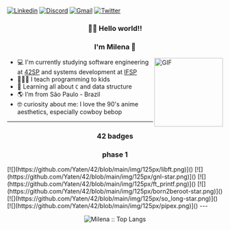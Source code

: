 [![Linkedin](https://img.shields.io/badge/-LinkedIn-blue?style=flat&logo=Linkedin&logoColor=white)](https://www.linkedin.com/in/milenacarecho/)
[![Discord](https://img.shields.io/badge/-Discord-5662E9?style=flat&logo=Discord&logoColor=white)]()
[![Gmail](https://img.shields.io/badge/-Gmail-c14438?style=flat&logo=Gmail&logoColor=white)](mailto:milena.c@aluno.ifsp.edu.br)
[![Twitter](https://img.shields.io/badge/-Twitter-1DA1F2?style=flat&logo=Twitter&logoColor=white)](https://twitter.com/MilenaCarecho)

<h3 align="center">👩‍🚀 Hello world!!</h3>
<h3 align="center">I'm Milena 👋</h3>

<img align="right" alt="GIF" height="160px" src="https://c.tenor.com/2SYQNv5NTGQAAAAM/cowboy-bebop.gif" />


- 💻 I'm currently studying software engineering at [42SP](https://www.42sp.org.br/) and systems development at [IFSP](https://www.ifsp.edu.br/)
- 👩🏻‍🏫 I teach programming to kids
- 🌱 Learning all about `C` and data structure
- 🌎 I’m from São Paulo - Brazil
- 🤓 curiosity about me: I love the 90's anime aesthetics, especially cowboy bebop


---

<h3 align="center"> 42 badges </h3>

<h3 align="center"> phase 1 </h3>
  [![](https://github.com/Yaten/42/blob/main/img/125px/libft.png)]()
  [![](https://github.com/Yaten/42/blob/main/img/125px/gnl-star.png)]()
  [![](https://github.com/Yaten/42/blob/main/img/125px/ft_printf.png)]()
  [![](https://github.com/Yaten/42/blob/main/img/125px/born2beroot-star.png)]()
  [![](https://github.com/Yaten/42/blob/main/img/125px/so_long-star.png)]()
  [![](https://github.com/Yaten/42/blob/main/img/125px/pipex.png)]()
---


<p align="center"><img src="https://github-readme-stats.vercel.app/api/top-langs/?username=m-carecho&langs_count=10&theme=graywhite&layout=compact" alt="Milena :: Top Langs" /></p>

